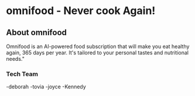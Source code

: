 # omnifood - Never cook Again!

## About omnifood

Omnifood is an AI-powered food subscription that will make you eat healthy again, 365 days per year. It's tailored to your personal tastes and nutritional needs."

### Tech Team

-deborah
-tovia
-joyce
-Kennedy
